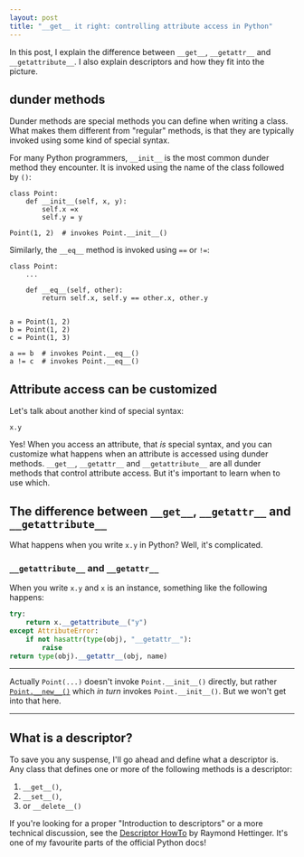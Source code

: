 ```yaml
---
layout: post
title: "__get__ it right: controlling attribute access in Python"
---
```


In this post, I explain the difference between
`__get__`, `__getattr__` and `__getattribute__`.
I also explain descriptors and how they fit into the picture.


## dunder methods

Dunder methods are special methods you can define when writing a class.
What makes them different from "regular" methods,
is that they are typically invoked using some kind of special syntax.

For many Python programmers,
`__init__` is the most common dunder method they encounter.
It is invoked using the name of the class followed by `()`:

```
class Point:
    def __init__(self, x, y):
        self.x =x
        self.y = y

Point(1, 2)  # invokes Point.__init__()
```

Similarly, the `__eq__` method is invoked using `==` or `!=`:

```
class Point:
    ...
    
    def __eq__(self, other):
        return self.x, self.y == other.x, other.y


a = Point(1, 2)
b = Point(1, 2)
c = Point(1, 3)

a == b  # invokes Point.__eq__()
a != c  # invokes Point.__eq__()
```

## Attribute access can be customized

Let's talk about another kind of special syntax:

```
x.y
```

Yes! When you access an attribute, that _is_ special syntax,
and you can customize what happens when an attribute is accessed using dunder methods.
`__get__`, `__getattr__` and `__getattribute__` are all dunder methods that
control attribute access. But it's important to learn when to use which.

## The difference between `__get__`, `__getattr__` and `__getattribute__`

What happens when you write `x.y` in Python?
Well, it's complicated.

### `__getattribute__` and `__getattr__`

When you write `x.y` and `x` is an instance,
something like the following happens:

```python
try:
    return x.__getattribute__("y")
except AttributeError:
    if not hasattr(type(obj), "__getattr__"):
        raise
return type(obj).__getattr__(obj, name)
```











---

Actually `Point(...)` doesn't invoke `Point.__init__()` directly,
but rather
[`Point.__new__()`](https://docs.python.org/3/reference/datamodel.html#object.__new__)
which _in turn_ invokes `Point.__init__()`. But we won't get into that here.

---

## What is a descriptor?

To save you any suspense,
I'll go ahead and define what a descriptor is.
Any class that defines one or more of the following methods is a descriptor:

1. `__get__()`,
2. `__set__()`,
3. or `__delete__()`

If you're looking for a proper "Introduction to descriptors" or
a more technical discussion,
see the
[Descriptor HowTo](https://docs.python.org/3/howto/descriptor.html)
by Raymond Hettinger.
It's one of my favourite parts of the official Python docs!
